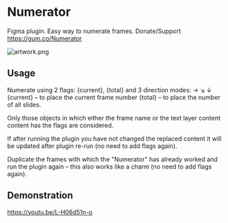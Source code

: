 # Numerator

Figma plugin. Easy way to numerate frames. Donate/Support https://gum.co/Numerator

![artwork.png](https://i.imgur.com/Cngxjoe.png)

## Usage
Numerate using 2 flags: {current}, {total} and 3 direction modes: → ↘ ↓
{current} – to place the current frame number
{total} – to place the number of all slides.

Only those objects in which either the frame name or the text layer content content has the flags are considered.

If after running the plugin you have not changed the replaced content it will be updated after plugin re-run (no need to add flags again).

Duplicate the frames with which the "Numerator" has already worked and run the plugin again – this also works like a charm (no need to add flags again).


## Demonstration
https://youtu.be/L-H06d51n-o

